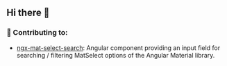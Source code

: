 ## Hi there 👋

### 💼 Contributing to:

* [ngx-mat-select-search](https://github.com/bithost-gmbh/ngx-mat-select-search): Angular component providing an input field for searching / filtering MatSelect options of the Angular Material library. 

<!--
**swierzbicki/swierzbicki** is a ✨ _special_ ✨ repository because its `README.md` (this file) appears on your GitHub profile.

Here are some ideas to get you started:

- 🔭 I’m currently working on ...
- 🌱 I’m currently learning ...
- 👯 I’m looking to collaborate on ...
- 🤔 I’m looking for help with ...
- 💬 Ask me about ...
- 📫 How to reach me: ...
- 😄 Pronouns: ...
- ⚡ Fun fact: ...
-->
